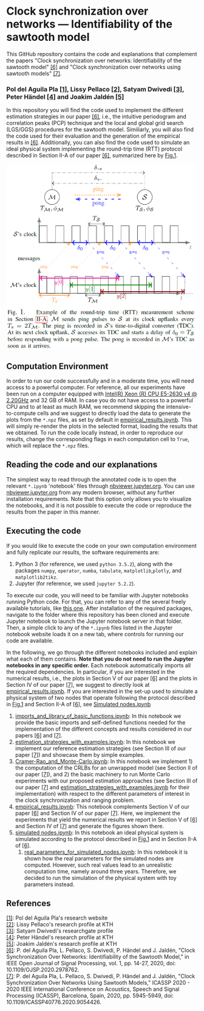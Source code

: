 # Clock synchronization over networks — Identifiability of the sawtooth model

This GitHub repository contains the code and explanations that complement the papers "Clock synchronization over networks: Identifiability of the sawtooth model" [[6]](#ourpaper1) and "Clock synchronization over networks using sawtooth models" [[7]](#ourpaper2).
### Pol del Aguila Pla [[1]](https://poldap.github.io/#/), Lissy Pellaco [[2]](https://www.kth.se/profile/pellaco), Satyam Dwivedi [[3]](https://www.researchgate.net/profile/Satyam_Dwivedi2), Peter Händel [[4]](https://www.kth.se/profile/ph/) and Joakim Jaldén [[5]](https://www.kth.se/profile/jalden/)

In this repository you will find the code used to implement the different estimation strategies in our paper [[6]](#ourpaper1), i.e., the intuitive periodogram and correlation peaks (PCP) technique and the local and global grid search (LGS/GGS) procedures for the sawtooth model. Similiarly, you will also find the code used for their evaluation and the generation of the empirical results in [[6]](#ourpaper1). Additionally, you can also find the code used to simulate an ideal physical system implementing the round-trip time (RTT) protocol described in Section II-A of our paper [[6]](#ourpaper1), summarized here by [Fig.1](#Fig.1).

 <a id='Fig.1'></a>![RTT_measurement_scheme](/fig/RTT-measurement-scheme.png)

## Computation Environment
In order to run our code successfully and in a moderate time, you will need access to a powerful computer. For reference, all our experiments have been run on a computer equipped with [Intel(R) Xeon (R) CPU E5-2630 v4 @ 2.20GHz](https://ark.intel.com/content/www/us/en/ark/products/92981/intel-xeon-processor-e5-2630-v4-25m-cache-2-20-ghz.html) and 32 GB of RAM. In case you do not have access to a powerful CPU and to at least as much RAM, we recommend skipping the intensive-to-compute cells and we suggest to directly load the data to generate the plots from the `*.npz` files, as set by default in [empirical_results.ipynb](https://nbviewer.jupyter.org/github/poldap/clock_sync_and_range/blob/interactive_plots/empirical_results.ipynb). This will simply re-render the plots in the selected format, loading the results that we obtained. To run the code locally instead, in order to reproduce our results, change the corresponding flags in each computation cell to `True`, which will replace the `*.npz` files.


## Reading the code and our explanations
The simplest way to read through the annotated code is to open the relevant `*.ipynb` 'notebook' files through [nbviewer.jupyter.org](https://nbviewer.jupyter.org/github/poldap/clock_sync_and_range/tree/interactive_plots/). You can use [nbviewer.jupyter.org](https://nbviewer.jupyter.org/github/poldap/clock_sync_and_range/tree/interactive_plots/) from any modern browser, without any further installation requirements. Note that this option only allows you to visualize the notebooks, and it is not possible to execute the code or reproduce the results from the paper in this manner.

## Executing the code
If you would like to execute the code on your own computation environment and fully replicate our results, the software requirements are:
1. Python 3 (for reference, we used `python 3.5.2`), along with the packages `numpy`, `operator`, `numba`, `tabulate`, `matplotlib`,`plotly`, and `matplotlib2tikz`.
2. Jupyter (for reference, we used `jupyter 5.2.2`).

To execute our code, you will need to be familiar with Jupyter notebooks running Python code. For that, you can refer to any of the several freely available tutorials, like [this one](https://codingthesmartway.com/getting-started-with-jupyter-notebook-for-python/). After installation of the required packages, navigate to the folder where this repository has been cloned and execute Jupyter notebook to launch the Jupyter notebook server in that folder. Then, a simple click to any of the `*.ipynb` files listed in the Jupyter notebook website loads it on a new tab, where controls for running our code are available. 

In the following, we go through the different notebooks included and explain what each of them contains. **Note that you do not need to run the Jupyter notebooks in any specific order.** Each notebook automatically imports all the required dependencies. In particular, if you are interested in the numerical results, i.e., the plots in Section V of our paper [[6]](#ourpaper1) and the plots in Section IV of our paper [[7]](#ourpaper2), we suggest to directly look at [empirical_results.ipynb](https://nbviewer.jupyter.org/github/poldap/clock_sync_and_range/blob/interactive_plots/empirical_results.ipynb). If you are interested in the set-up used to simulate a physical system of two nodes that operate following the protocol described in [Fig.1](#Fig.1) and Section II-A of [[6]](#ourpaper1), see [Simulated nodes.ipynb](https://nbviewer.jupyter.org/github/poldap/clock_sync_and_range/blob/interactive_plots/simulated_nodes.ipynb)

1. [imports_and_library_of_basic_functions.ipynb](https://nbviewer.jupyter.org/github/poldap/clock_sync_and_range/blob/interactive_plots/imports_and_library_of_basic_functions.ipynb):
In this notebook we provide the basic imports and self-defined functions needed for the implementation of the different concepts and results considered in our papers [[6]](#ourpaper1) and [[7]](#ourpaper2).
2. [estimation_strategies_with_examples.ipynb](https://nbviewer.jupyter.org/github/poldap/clock_sync_and_range/blob/interactive_plots/estimation_strategies_with_examples.ipynb):
In this notebook we implement our reference estimation strategies (see Section III of our paper [[7]](#ourpaper2)) and showcase them by simple examples.
3. [Cramer-Rao_and_Monte-Carlo.ipynb](https://nbviewer.jupyter.org/github/poldap/clock_sync_and_range/blob/interactive_plots/Cramer-Rao_and_Monte-Carlo.ipynb): 
In this notebook we implement 1) the computation of the CRLBs for an unwrapped model (see Section II of our paper [[7]](#ourpaper2)), and 2) the basic machinery to run Monte Carlo experiments with our proposed estimation approaches (see Section III of our paper [[7]](#ourpaper2) and [estimation_strategies_with_examples.ipynb](https://nbviewer.jupyter.org/github/poldap/clock_sync_and_range/blob/interactive_plots/estimation_strategies_with_examples.ipynb) for their implementation) with respect to the different parameters of interest in the clock synchronization and ranging problem. 
4. [empirical_results.ipynb](https://nbviewer.jupyter.org/github/poldap/clock_sync_and_range/blob/interactive_plots/empirical_results.ipynb): This notebook complements Section V of our paper [[6]](#ourpaper1) and Section IV of our paper [[7]](#ourpaper2). Here, we implement the experiments that yield the numerical results we report in Section V of [[6]](#ourpaper1) and Section IV of [[7]](#ourpaper2) and generate the figures shown there.
5. [simulated nodes.ipynb](https://nbviewer.jupyter.org/github/poldap/clock_sync_and_range/blob/interactive_plots/simulated_nodes.ipynb): 
In this notebook an ideal physical system is simulated according to the protocol described in [Fig.1](#Fig.1) and in Section II-A of [[6]](#ourpaper1). 
    1. [real_parameters_for_simulated_nodes.ipynb](https://nbviewer.jupyter.org/github/poldap/clock_sync_and_range/blob/interactive_plots/real_parameters_for_simulated_nodes.ipynb): In this notebook it is shown how the real parameters for the simulated nodes are computed. However, such real values lead to an unrealistic computation time, namely around three years. Therefore, we decided to run the simulation of the physical system with toy parameters instead.

## References
[[1]](https://poldap.github.io/#/): Pol del Aguila Pla's research website<br/>
[[2]](https://www.kth.se/profile/pellaco): Lissy Pellaco's research profile at KTH<br/>
[[3]](https://www.researchgate.net/profile/Satyam_Dwivedi2): Satyam Dwivedi's researchgate profile<br/>
[[4]](https://www.kth.se/profile/ph/): Peter Händel's research profile at KTH<br/>
[[5]](https://www.kth.se/profile/jalden/): Joakim Jaldén's research profile at KTH<br/>
<a id='ourpaper1'></a>[[6]](https://ieeexplore.ieee.org/document/9025036): P. del Aguila Pla, L. Pellaco, S. Dwivedi, P. Händel and J. Jaldén, "Clock Synchronization Over Networks: Identifiability of the Sawtooth Model," in IEEE Open Journal of Signal Processing, vol. 1, pp. 14-27, 2020, doi: 10.1109/OJSP.2020.2978762.<br/>
<a id='ourpaper2'></a>[[7]](https://ieeexplore.ieee.org/document/9054426): P. del Aguila Pla, L. Pellaco, S. Dwivedi, P. Händel and J. Jaldén, "Clock Synchronization Over Networks Using Sawtooth Models," ICASSP 2020 - 2020 IEEE International Conference on Acoustics, Speech and Signal Processing (ICASSP), Barcelona, Spain, 2020, pp. 5945-5949, doi: 10.1109/ICASSP40776.2020.9054426.
